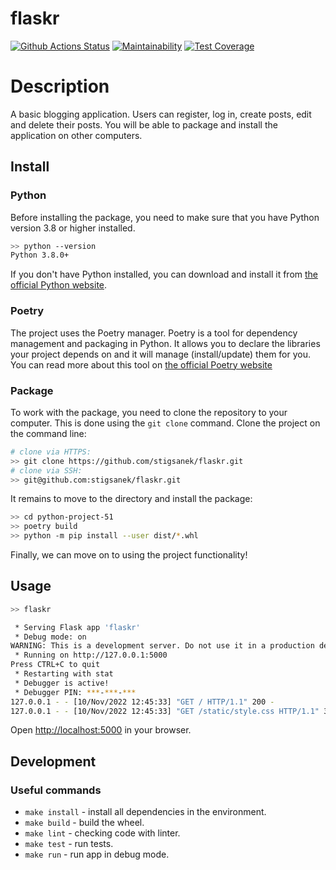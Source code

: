 # flaskr

[![Github Actions Status](https://github.com/stigsanek/flaskr/workflows/python-ci/badge.svg)](https://github.com/stigsanek/flaskr/actions)
[![Maintainability](https://api.codeclimate.com/v1/badges/0c82d66f6924f4b8b033/maintainability)](https://codeclimate.com/github/stigsanek/flaskr/maintainability)
[![Test Coverage](https://api.codeclimate.com/v1/badges/0c82d66f6924f4b8b033/test_coverage)](https://codeclimate.com/github/stigsanek/flaskr/test_coverage)

# Description

A basic blogging application. Users can register, log in, create posts, edit and delete their posts. You will be able to
package and install the application on other computers.

## Install

### Python

Before installing the package, you need to make sure that you have Python version 3.8 or higher installed.

```bash
>> python --version
Python 3.8.0+
```

If you don't have Python installed, you can download and install it
from [the official Python website](https://www.python.org/downloads/).

### Poetry

The project uses the Poetry manager. Poetry is a tool for dependency management and packaging in Python. It allows you
to declare the libraries your project depends on and it will manage (install/update) them for you. You can read more
about this tool on [the official Poetry website](https://python-poetry.org/)

### Package

To work with the package, you need to clone the repository to your computer. This is done using the `git clone` command.
Clone the project on the command line:

```bash
# clone via HTTPS:
>> git clone https://github.com/stigsanek/flaskr.git
# clone via SSH:
>> git@github.com:stigsanek/flaskr.git
```

It remains to move to the directory and install the package:

```bash
>> cd python-project-51
>> poetry build
>> python -m pip install --user dist/*.whl
```

Finally, we can move on to using the project functionality!

## Usage

```bash
>> flaskr

 * Serving Flask app 'flaskr'
 * Debug mode: on
WARNING: This is a development server. Do not use it in a production deployment. Use a production WSGI server instead.
 * Running on http://127.0.0.1:5000
Press CTRL+C to quit
 * Restarting with stat
 * Debugger is active!
 * Debugger PIN: ***-***-***
127.0.0.1 - - [10/Nov/2022 12:45:33] "GET / HTTP/1.1" 200 -
127.0.0.1 - - [10/Nov/2022 12:45:33] "GET /static/style.css HTTP/1.1" 304 -
```

Open [http://localhost:5000](http://localhost:5000) in your browser.

## Development

### Useful commands

* `make install` - install all dependencies in the environment.
* `make build` - build the wheel.
* `make lint` - checking code with linter.
* `make test` - run tests.
* `make run` - run app in debug mode.
